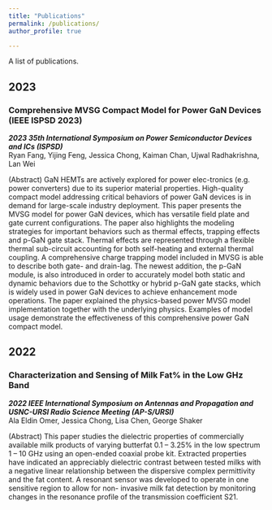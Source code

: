 ```yaml
---
title: "Publications"
permalink: /publications/
author_profile: true

---
```


A list of publications.

## 2023

### Comprehensive MVSG Compact Model for Power GaN Devices (IEEE ISPSD 2023)
***2023 35th International Symposium on Power Semiconductor Devices and ICs (ISPSD)*** <br />
Ryan Fang, Yijing Feng, Jessica Chong, Kaiman Chan, Ujwal Radhakrishna, Lan Wei

(Abstract)  GaN HEMTs are actively explored for power elec-tronics (e.g. power converters) due to its superior material properties. High-quality compact model addressing critical behaviors of power GaN devices is in demand for large-scale industry deployment. This paper presents the MVSG model for power GaN devices, which has versatile field plate and gate current configurations. The paper also highlights the modeling strategies for important behaviors such as thermal effects, trapping effects and p-GaN gate stack. Thermal effects are represented through a flexible thermal sub-circuit accounting for both self-heating and external thermal coupling. A comprehensive charge trapping model included in MVSG is able to describe both gate- and drain-lag. The newest addition, the p-GaN module, is also introduced in order to accurately model both static and dynamic behaviors due to the Schottky or hybrid p-GaN gate stacks, which is widely used in power GaN devices to achieve enhancement mode operations. The paper explained the physics-based power MVSG model implementation together with the underlying physics. Examples of model usage demonstrate the effectiveness of this comprehensive power GaN compact model.

## 2022

### Characterization and Sensing of Milk Fat% in the Low GHz Band
***2022 IEEE International Symposium on Antennas and Propagation and USNC-URSI Radio Science Meeting (AP-S/URSI)*** <br/>
Ala Eldin Omer, Jessica Chong, Lisa Chen, George Shaker

(Abstract) This paper studies the dielectric properties of commercially available milk products of varying butterfat 0.1 – 3.25% in the low spectrum 1 – 10 GHz using an open-ended coaxial probe kit. Extracted properties have indicated an appreciably dielectric contrast between tested milks with a negative linear relationship between the dispersive complex permittivity and the fat content. A resonant sensor was developed to operate in one sensitive region to allow for non- invasive milk fat detection by monitoring changes in the resonance profile of the transmission coefficient S21.

